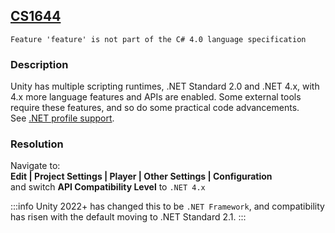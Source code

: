 ## [CS1644](https://docs.microsoft.com/en-us/dotnet/csharp/language-reference/compiler-messages/cs1644)

```
Feature 'feature' is not part of the C# 4.0 language specification
```

### Description
Unity has multiple scripting runtimes, .NET Standard 2.0 and .NET 4.x, with 4.x more language features and APIs are enabled. Some external tools require these features, and so do some practical code advancements.  
See [.NET profile support](https://docs.unity3d.com/Documentation/Manual/dotnetProfileSupport.html).

### Resolution

Navigate to:  
**Edit | Project Settings | Player | Other Settings | Configuration**  
and switch **API Compatibility Level** to `.NET 4.x`

:::info
Unity 2022+ has changed this to be `.NET Framework`, and compatibility has risen with the default moving to .NET Standard 2.1.
:::